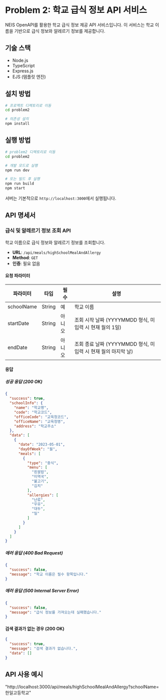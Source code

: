 # Problem 2: 학교 급식 정보 API 서비스

NEIS OpenAPI를 활용한 학교 급식 정보 제공 API 서비스입니다. 이 서비스는 학교 이름을 기반으로 급식 정보와 알레르기 정보를 제공합니다.

## 기술 스택

- Node.js
- TypeScript
- Express.js
- EJS (템플릿 엔진)

## 설치 방법

```bash
# 프로젝트 디렉토리로 이동
cd problem2

# 의존성 설치
npm install
```

## 실행 방법

```bash
# problem2 디렉토리로 이동
cd problem2

# 개발 모드로 실행
npm run dev

# 또는 빌드 후 실행
npm run build
npm start
```

서버는 기본적으로 `http://localhost:3000`에서 실행됩니다.

## API 명세서

### 급식 및 알레르기 정보 조회 API

학교 이름으로 급식 정보와 알레르기 정보를 조회합니다.

- **URL**: `/api/meals/highSchoolMealAndAllergy`
- **Method**: `GET`
- **인증**: 필요 없음

#### 요청 파라미터

| 파라미터 | 타입 | 필수 | 설명 |
|----------|------|------|------|
| schoolName | String | 예 | 학교 이름 |
| startDate | String | 아니오 | 조회 시작 날짜 (YYYYMMDD 형식, 미입력 시 현재 월의 1일) |
| endDate | String | 아니오 | 조회 종료 날짜 (YYYYMMDD 형식, 미입력 시 현재 월의 마지막 날) |

#### 응답

##### 성공 응답 (200 OK)

```json
{
  "success": true,
  "schoolInfo": {
    "name": "학교명",
    "code": "학교코드",
    "officeCode": "교육청코드",
    "officeName": "교육청명",
    "address": "학교주소"
  },
  "data": [
    {
      "date": "2023-05-01",
      "dayOfWeek": "월",
      "meals": [
        {
          "type": "중식",
          "menu": [
            "흰쌀밥",
            "미역국",
            "불고기",
            "김치"
          ],
          "allergies": [
            "난류",
            "우유",
            "대두",
            "밀"
          ]
        }
      ]
    }
  ]
}
```

##### 에러 응답 (400 Bad Request)

```json
{
  "success": false,
  "message": "학교 이름은 필수 항목입니다."
}
```

##### 에러 응답 (500 Internal Server Error)

```json
{
  "success": false,
  "message": "급식 정보를 가져오는데 실패했습니다."
}
```

#### 검색 결과가 없는 경우 (200 OK)

```json
{
  "success": true,
  "message": "검색 결과가 없습니다.",
  "data": []
}
```

## API 사용 예시
 "http://localhost:3000/api/meals/highSchoolMealAndAllergy?schoolName=한일고등학교"


